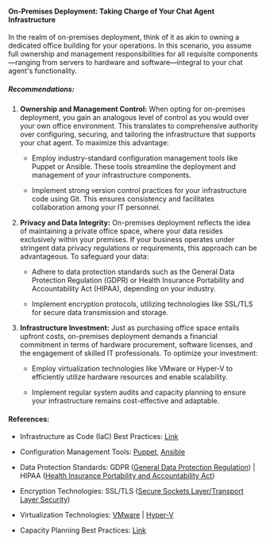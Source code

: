 #### On-Premises Deployment: Taking Charge of Your Chat Agent Infrastructure

In the realm of on-premises deployment, think of it as akin to owning a dedicated office building for your operations. In this scenario, you assume full ownership and management responsibilities for all requisite components—ranging from servers to hardware and software—integral to your chat agent's functionality.

##### **Recommendations:**

1. **Ownership and Management Control:**
   When opting for on-premises deployment, you gain an analogous level of control as you would over your own office environment. This translates to comprehensive authority over configuring, securing, and tailoring the infrastructure that supports your chat agent. To maximize this advantage:
   
   - Employ industry-standard configuration management tools like Puppet or Ansible. These tools streamline the deployment and management of your infrastructure components.
   
   - Implement strong version control practices for your infrastructure code using Git. This ensures consistency and facilitates collaboration among your IT personnel.

2. **Privacy and Data Integrity:**
   On-premises deployment reflects the idea of maintaining a private office space, where your data resides exclusively within your premises. If your business operates under stringent data privacy regulations or requirements, this approach can be advantageous. To safeguard your data:
   
   - Adhere to data protection standards such as the General Data Protection Regulation (GDPR) or Health Insurance Portability and Accountability Act (HIPAA), depending on your industry.
   
   - Implement encryption protocols, utilizing technologies like SSL/TLS for secure data transmission and storage.

3. **Infrastructure Investment:**
   Just as purchasing office space entails upfront costs, on-premises deployment demands a financial commitment in terms of hardware procurement, software licenses, and the engagement of skilled IT professionals. To optimize your investment:
   
   - Employ virtualization technologies like VMware or Hyper-V to efficiently utilize hardware resources and enable scalability.
   
   - Implement regular system audits and capacity planning to ensure your infrastructure remains cost-effective and adaptable.

#### **References:**

- Infrastructure as Code (IaC) Best Practices: [Link](https://www.terraform.io/)

- Configuration Management Tools: [Puppet](https://puppet.com/), [Ansible](https://www.ansible.com/)

- Data Protection Standards: GDPR ([General Data Protection Regulation](https://eur-lex.europa.eu/eli/reg/2016/679/oj)) | HIPAA ([Health Insurance Portability and Accountability Act](https://www.hhs.gov/hipaa/index.html))

- Encryption Technologies: SSL/TLS ([Secure Sockets Layer/Transport Layer Security](https://www.ssl.com/guides/what-is-ssl-tls/))

- Virtualization Technologies: [VMware](https://www.vmware.com/) | [Hyper-V](https://www.microsoft.com/en-us/cloud-platform/server-virtualization)

- Capacity Planning Best Practices: [Link](https://www.techopedia.com/definition/17728/capacity-planning)